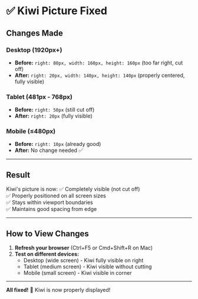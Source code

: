 # ✅ Kiwi Picture Fixed

## Changes Made

### Desktop (1920px+)
- **Before:** `right: 80px, width: 160px, height: 160px` (too far right, cut off)
- **After:** `right: 20px, width: 140px, height: 140px` (properly centered, fully visible)

### Tablet (481px - 768px)
- **Before:** `right: 50px` (still cut off)
- **After:** `right: 20px` (fully visible)

### Mobile (≤480px)
- **Before:** `right: 10px` (already good)
- **After:** No change needed ✅

---

## Result

Kiwi's picture is now:
✅ Completely visible (not cut off)  
✅ Properly positioned on all screen sizes  
✅ Stays within viewport boundaries  
✅ Maintains good spacing from edge  

---

## How to View Changes

1. **Refresh your browser** (Ctrl+F5 or Cmd+Shift+R on Mac)
2. **Test on different devices:**
   - Desktop (wide screen) - Kiwi fully visible on right
   - Tablet (medium screen) - Kiwi visible without cutting
   - Mobile (small screen) - Kiwi visible in corner

---

**All fixed!** 🎉 Kiwi is now properly displayed!
